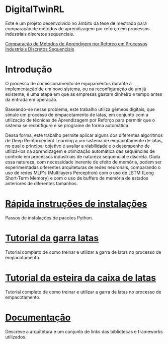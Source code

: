 # DigitalTwinRL
 Este é um projeto desenvolvido no âmbito da tese de mestrado para comparação de métodos de aprendizagem por reforço em processos industriais discretos sequenciais.

 [Comparação de Métodos de Aprendigem por Reforço em Processos Industriais Discretos Sequenciais](Thesis/dissertation.pdf)
  
# Introdução
 O processo de comissionamento de equipamentos durante a implementação de um novo sistema, ou na reconfiguração de um já existente, é uma etapa em que as empresas gastam dinheiro e tempo antes da entrada em operação. 
 
 Baseando-se nesse problema, este trabalho utiliza gémeos digitais, que simule um processo de empacotamento de latas, em conjunto com a utilização de técnicas de Aprendizagem por Reforço para permitir que o sistema se reconfigure e se programe de forma automática. 

  Dessa forma, este trabalho permite aplicar alguns dos diferentes algoritmos de Deep Reinforcement Learning a um sistema de empacotamente de latas, no qual o principal objetivo é avaliar a viabilidade e o desempenho de utilizá-los na aprendizagem e otimização automática das sequências de controlo em processos industriais de natureza sequencial e discreta. Dada essa natureza, com necessidade inerente de efeito de memória, podem ser  experimentadas diferentes arquiteturas de redes neuronais, comparando o uso de redes MLP's (Multilayers Perceptron) com o uso de LSTM (Long Short-Term Memory) e com o uso de buffers de memória de estados anteriores de diferentes tamanhos. 

# [Rápida instruções de instalações](Tutoriais/quick_setup.md)
Passos de instalações de pacotes Python. 

# [Tutorial da garra latas](Tutoriais/handling_tutorial.md)
Tutorial completo de como treinar e utilizar a garra de latas no processo de empacotamento.  

# [Tutorial da esteira da caixa de latas](Tutoriais/boxconveyor_tutorial.md)
Tutorial completo de como treinar e utilizar a garra de latas no processo de empacotamento.

# [Documentação](Tutoriais/documentation_tutorial.md)
Descreve a arquitetura e um conjunto de links das bibliotecas e frameworks utilizados.


